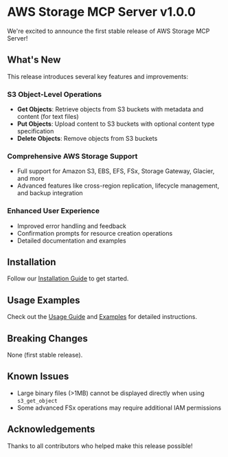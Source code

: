 # AWS Storage MCP Server v1.0.0

We're excited to announce the first stable release of AWS Storage MCP Server!

## What's New

This release introduces several key features and improvements:

### S3 Object-Level Operations
- **Get Objects**: Retrieve objects from S3 buckets with metadata and content (for text files)
- **Put Objects**: Upload content to S3 buckets with optional content type specification
- **Delete Objects**: Remove objects from S3 buckets

### Comprehensive AWS Storage Support
- Full support for Amazon S3, EBS, EFS, FSx, Storage Gateway, Glacier, and more
- Advanced features like cross-region replication, lifecycle management, and backup integration

### Enhanced User Experience
- Improved error handling and feedback
- Confirmation prompts for resource creation operations
- Detailed documentation and examples

## Installation

Follow our [Installation Guide](../INSTALLATION.md) to get started.

## Usage Examples

Check out the [Usage Guide](../USAGE.md) and [Examples](../EXAMPLES.md) for detailed instructions.

## Breaking Changes

None (first stable release).

## Known Issues

- Large binary files (>1MB) cannot be displayed directly when using `s3_get_object`
- Some advanced FSx operations may require additional IAM permissions

## Acknowledgements

Thanks to all contributors who helped make this release possible!
